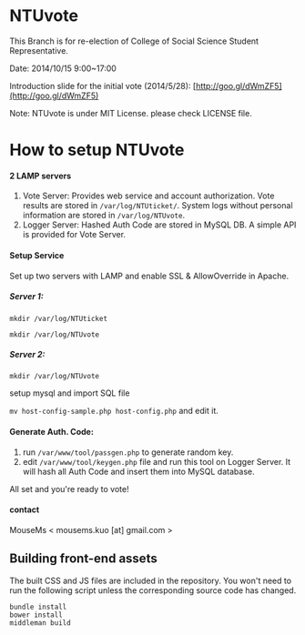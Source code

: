 NTUvote
=======

This Branch is for re-election of College of Social Science Student Representative.

Date: 2014/10/15 9:00~17:00

Introduction slide for the initial vote (2014/5/28): [http://goo.gl/dWmZF5](http://goo.gl/dWmZF5)

Note: NTUvote is under MIT License. please check LICENSE file.

How to setup NTUvote
=======

#### 2 LAMP servers

1. Vote Server: Provides web service and account authorization. Vote results are stored in `/var/log/NTUticket/`. System logs  without personal information are stored in `/var/log/NTUvote`.
2. Logger Server: Hashed Auth Code are stored in MySQL DB. A simple API is provided for Vote Server.

#### Setup Service 

Set up two servers with LAMP and enable SSL & AllowOverride in Apache.

##### Server 1:

`mkdir /var/log/NTUticket`

`mkdir /var/log/NTUvote`

##### Server 2:

`mkdir /var/log/NTUvote`

setup mysql and import SQL file

`mv host-config-sample.php host-config.php` and edit it.


#### Generate Auth. Code:

1. run `/var/www/tool/passgen.php` to generate random key.
2. edit `/var/www/tool/keygen.php` file and run this tool on Logger Server. It will hash all Auth Code and insert them into MySQL database.

All set and you're ready to vote!

#### contact
MouseMs < mousems.kuo [at] gmail.com >

## Building front-end assets

The built CSS and JS files are included in the repository. You won't need to run the following script unless the corresponding source code has changed.

```
bundle install
bower install
middleman build
```
